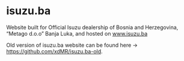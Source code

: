 # isuzu.ba
Website built for Official Isuzu dealership of Bosnia and Herzegovina,  “Metago d.o.o” Banja Luka, and hosted on www.isuzu.ba

Old version of isuzu.ba website can be found here -> https://github.com/xdMR/isuzu.ba-old. 
